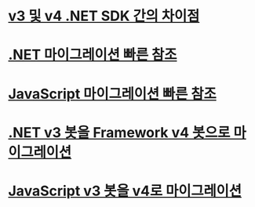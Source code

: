 # [v3 및 v4 .NET SDK 간의 차이점](migration-about.md)
# [.NET 마이그레이션 빠른 참조](net-migration-quickreference.md)
# [JavaScript 마이그레이션 빠른 참조](javascript-migration-quickreference.md)
# [.NET v3 봇을 Framework v4 봇으로 마이그레이션](conversion-framework.md)
# [JavaScript v3 봇을 v4로 마이그레이션](conversion-javascript.md)

<!-- Current target:
_intro/overview_
    Summary of our approach to migration, including what's in this node, with links.
Differences between the v3 and v4 .NET SDK
Differences between the v3 and v4 JavaScript SDK
.NET migration quick reference
JavaScript migration quick reference
Migrate a .NET v3 bot to a Framework v4 bot
Migrate a .NET v3 bot to a Core v4 bot
Migrate a JavaScript v3 bot to v4

(For walkthroughs and overview: mention why you'd use each approach)
-->